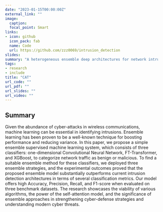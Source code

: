 ```yaml
---
date: "2023-01-15T00:00:00Z"
external_link: ""
image:
  caption:
  focal_point: Smart
links:
- icon: github
  icon_pack: fab
  name: Code
  url: https://github.com/zzz0069/intrusion_detection
slides:
summary: "A heterogeneous ensemble deep architectures for network intrusion detection"
tags:
- research
- include
title: "CAT"
url_code: ""
url_pdf: ""
url_slides: ""
url_video: ""
---
```


## Summary
Given the abundance of cyber-attacks in wireless communications, machine learning can be
essential in identifying intrusions. Ensemble learning has been proven to be a well-known
technique for boosting performance and reducing variance. In this paper, we propose a
simple ensemble supervised machine learning system, which consists of three classifiers: one-dimensional Convolutional Neural Network, FT-Transformer, and XGBoost, to categorize
network traffic as benign or malicious. To find a suitable ensemble method for these classifiers, we deployed three ensemble strategies, and the experimental outcomes proved that the proposed ensemble model substantially outperforms current intrusion detection architectures in terms of several classification metrics. Our model offers high Accuracy, Precision, Recall, and F1-score when evaluated on three benchmark datasets. The research showcases the viability of various algorithms, the power of the self-attention model, and the significance of ensemble approaches in strengthening cyber-defense strategies and understanding modern cyber threats.
